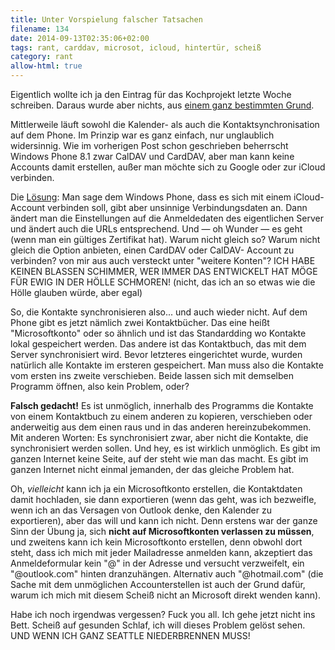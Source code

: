 ```yaml
---
title: Unter Vorspielung falscher Tatsachen
filename: 134
date: 2014-09-13T02:35:06+02:00
tags: rant, carddav, microsot, icloud, hintertür, scheiß
category: rant
allow-html: true
---
```

<p>Eigentlich wollte ich ja den Eintrag für das Kochprojekt letzte Woche schreiben. Daraus wurde aber nichts, aus <a href="https://www.strangerthanusual.de/blogposts/133">einem ganz bestimmten Grund</a>.</p>
<p>Mittlerweile läuft sowohl die Kalender- als auch die Kontaktsynchronisation auf dem Phone. Im Prinzip war es ganz einfach, nur unglaublich widersinnig.
Wie im vorherigen Post schon geschrieben beherrscht Windows Phone 8.1 zwar CalDAV und CardDAV, aber man kann keine Accounts damit erstellen, außer man möchte sich zu Google oder zur iCloud verbinden.</p>
<p>Die <a href="http://mobspec.com/?page=view&amp;id=19424">Lösung</a>: Man sage dem Windows Phone, dass es sich mit einem iCloud-Account verbinden soll, gibt aber unsinnige Verbindungsdaten an. Dann ändert man die Einstellungen auf die Anmeldedaten des eigentlichen Server und ändert auch die URLs entsprechend. Und — oh Wunder — es geht (wenn man ein gültiges Zertifikat hat). Warum nicht gleich so? Warum nicht gleich die Option anbieten, einen CardDAV oder CalDAV- Account zu verbinden? von mir aus auch versteckt unter "weitere Konten"? ICH HABE KEINEN BLASSEN SCHIMMER, WER IMMER DAS ENTWICKELT HAT MÖGE FÜR EWIG IN DER HÖLLE SCHMOREN! (nicht, das ich an so etwas wie die Hölle glauben würde, aber egal)</p>
<p>So, die Kontakte synchronisieren also... und auch wieder nicht. Auf dem Phone gibt es jetzt nämlich zwei Kontaktbücher. Das eine heißt "Microsoftkonto" oder so ähnlich und ist das Standardding wo Kontakte lokal gespeichert werden. Das andere ist das Kontaktbuch, das mit dem Server synchronisiert wird. Bevor letzteres eingerichtet wurde, wurden natürlich alle Kontakte im ersteren gespeichert. Man muss also die Kontakte vom ersten ins zweite verschieben. Beide lassen sich mit demselben Programm öffnen, also kein Problem, oder?</p>
<p><strong>Falsch gedacht!</strong> Es ist unmöglich, innerhalb des Programms die Kontakte von einem Kontaktbuch zu einem anderen zu kopieren, verschieben oder anderweitig aus dem einen raus und in das anderen hereinzubekommen. Mit anderen Worten: Es synchronisiert zwar, aber nicht die Kontakte, die synchronisiert werden sollen. Und hey, es ist wirklich unmöglich. Es gibt im ganzen Internet keine Seite, auf der steht wie man das macht. Es gibt im ganzen Internet nicht einmal jemanden, der das gleiche Problem hat.</p>
<p>Oh, <em>vielleicht</em> kann ich ja ein Microsoftkonto erstellen, die Kontaktdaten damit hochladen, sie dann exportieren (wenn das geht, was ich bezweifle, wenn ich an das Versagen von Outlook denke, den Kalender zu exportieren), aber das will und kann ich nicht. Denn erstens war der ganze Sinn der Übung ja, sich <strong>nicht auf Microsoftkonten verlassen zu müssen</strong>, und zweitens kann ich kein Microsoftkonto erstellen, denn obwohl dort steht, dass ich mich mit jeder Mailadresse anmelden kann, akzeptiert das Anmeldeformular kein "@" in der Adresse und versucht verzweifelt, ein "@outlook.com" hinten dranzuhängen. Alternativ auch "@hotmail.com" (die Sache mit dem unmöglichen Accounterstellen ist auch der Grund dafür, warum ich mich mit diesem Scheiß nicht an Microsoft direkt wenden kann).</p>
<p>Habe ich noch irgendwas vergessen? Fuck you all. Ich gehe jetzt nicht ins Bett. Scheiß auf gesunden Schlaf, ich will dieses Problem gelöst sehen. UND WENN ICH GANZ SEATTLE NIEDERBRENNEN MUSS!</p>
